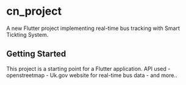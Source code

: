 # cn_project

A new Flutter project implementing real-time bus tracking with Smart Tickting System.

## Getting Started

This project is a starting point for a Flutter application.
API used - openstreetmap
         - Uk.gov website for real-time bus data
         - and more..
